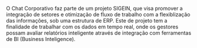 O Chat Corporativo faz parte de um projeto SIGEIN, que visa promover a integração de setores e otimização de fluxo de trabalho com a flexiblização das informações, sob uma estrutura de ERP.
Este de projeto tem a finalidade de trabalhar com os dados em tempo real, onde os  gestores possam avaliar relatórios inteligente através de integração com ferramentas de BI (Business Inteligence).